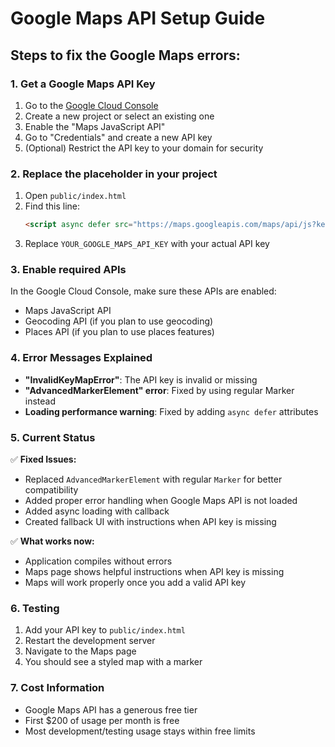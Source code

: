 # Google Maps API Setup Guide

## Steps to fix the Google Maps errors:

### 1. Get a Google Maps API Key

1. Go to the [Google Cloud Console](https://console.cloud.google.com/)
2. Create a new project or select an existing one
3. Enable the "Maps JavaScript API"
4. Go to "Credentials" and create a new API key
5. (Optional) Restrict the API key to your domain for security

### 2. Replace the placeholder in your project

1. Open `public/index.html`
2. Find this line:
   ```html
   <script async defer src="https://maps.googleapis.com/maps/api/js?key=YOUR_GOOGLE_MAPS_API_KEY&libraries=marker&callback=initMap"></script>
   ```
3. Replace `YOUR_GOOGLE_MAPS_API_KEY` with your actual API key

### 3. Enable required APIs

In the Google Cloud Console, make sure these APIs are enabled:
- Maps JavaScript API
- Geocoding API (if you plan to use geocoding)
- Places API (if you plan to use places features)

### 4. Error Messages Explained

- **"InvalidKeyMapError"**: The API key is invalid or missing
- **"AdvancedMarkerElement" error**: Fixed by using regular Marker instead
- **Loading performance warning**: Fixed by adding `async defer` attributes

### 5. Current Status

✅ **Fixed Issues:**
- Replaced `AdvancedMarkerElement` with regular `Marker` for better compatibility
- Added proper error handling when Google Maps API is not loaded
- Added async loading with callback
- Created fallback UI with instructions when API key is missing

✅ **What works now:**
- Application compiles without errors
- Maps page shows helpful instructions when API key is missing
- Maps will work properly once you add a valid API key

### 6. Testing

1. Add your API key to `public/index.html`
2. Restart the development server
3. Navigate to the Maps page
4. You should see a styled map with a marker

### 7. Cost Information

- Google Maps API has a generous free tier
- First $200 of usage per month is free
- Most development/testing usage stays within free limits
